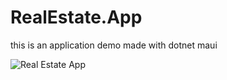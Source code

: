 # RealEstate.App

this is an application demo made with dotnet maui

![Real Estate App](realEstateApp.gif)

